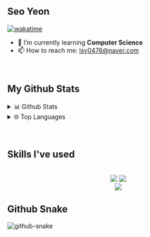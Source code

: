 ## Seo Yeon 
[![wakatime](https://wakatime.com/badge/user/018e5477-a400-4362-8752-3b2ff7159423.svg)](https://wakatime.com/@018e5477-a400-4362-8752-3b2ff7159423)
<br/>

- 🌱 I’m currently learning **Computer Science**
- 📫 How to reach me: lsy0476@naver.com
<br/>

## My Github Stats
<details>
<summary>📊 Github Stats</summary>
  <br/>
  <div align="center">
    <a href="https://github.com/bi-sz/github-readme-stats">
      <img src="https://github-readme-stats.vercel.app/api/?username=yiseoffline&show_icons=true&title_color=fff&icon_color=79ff97&text_color=9f9f9f&bg_color=151515" alt="Seo Yeon's GitHub stats" />
    </a>
  </div>  
</details>


<details>
<summary>🌐 Top Languages</summary>
  <br/>
  <div align="center">
    <a href="https://github.com/bi-sz/github-readme-stats">
      <img src="https://github-readme-stats.vercel.app/api/top-langs/?username=yiseoffline&layout=compact" alt="Top Langs" />
    </a>
  </div>
</details>
<br/>
<br/>


## Skills I've used
<br />
<div align="center">
  <img src="https://skillicons.dev/icons?i=python,c,html,css,javascript,typescript" />
  <img src="https://skillicons.dev/icons?i=react,electron,next,vite" /><br>
  <img src="https://skillicons.dev/icons?i=tailwind,materialui,vscode,github,git,postman,arduino" />
</div>

## Github Snake

<picture>
  <source media="(prefers-color-scheme: dark)" srcset="https://github.com/yiseoffline/yiseoffline/blob/output/github-snake-dark.svg" />
  <source media="(prefers-color-scheme: light)" srcset="https://github.com/yiseoffline/yiseoffline/blob/output/github-snake.svg" />
  <img alt="github-snake" src="https://yiseoffline.github.io/yiseoffline/github-snake.svg" />
</picture>
